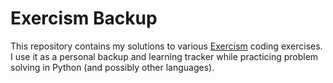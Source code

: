# Exercism Backup

This repository contains my solutions to various [Exercism](https://exercism.org/) coding exercises.  
I use it as a personal backup and learning tracker while practicing problem solving in Python (and possibly other languages).
